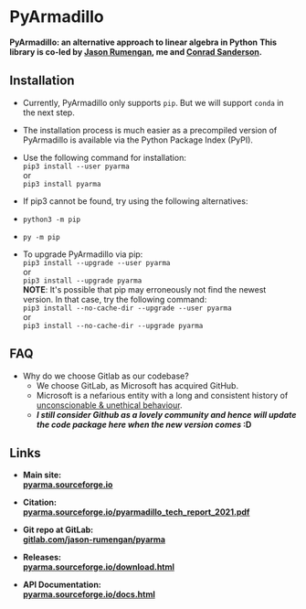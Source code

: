 # PyArmadillo
**PyArmadillo: an alternative approach to linear algebra in Python**
**This library is co-led by [Jason Rumengan](https://www.jasonrumengan.my.id), me and [Conrad Sanderson](https://conradsanderson.id.au).**

## Installation
* Currently, PyArmadillo only supports `pip`. But we will support `conda` in the next step.
* The installation process is much easier as a precompiled version of PyArmadillo is available via the Python Package Index (PyPI).
* Use the following command for installation:  
`pip3 install --user pyarma`  
 or  
`pip3 install pyarma`  
* If pip3 cannot be found, try using the following alternatives:

 * `python3 -m pip`
 * `py -m pip`
* To upgrade PyArmadillo via pip:  
`pip3 install --upgrade --user pyarma`  
or  
`pip3 install --upgrade pyarma`  
**NOTE**: It's possible that pip may erroneously not find the newest version. In that case, try the following command:  
`pip3 install --no-cache-dir --upgrade --user pyarma`  
or  
`pip3 install --no-cache-dir --upgrade pyarma`  

## FAQ
* Why do we choose Gitlab as our codebase?
  * We choose GitLab, as Microsoft has acquired GitHub.
  * Microsoft is a nefarious entity with a long and consistent history of [unconscionable & unethical behaviour](https://jacquesmattheij.com/what-is-wrong-with-microsoft-buying-github).
  * **_I still consider Github as a lovely community and hence will update the code package here when the new version comes_ :D**

## Links
* **Main site:**  
[**pyarma.sourceforge.io**](https://pyarma.sourceforge.io)  

* **Citation:**  
[**pyarma.sourceforge.io/pyarmadillo_tech_report_2021.pdf**](https://pyarma.sourceforge.io/pyarmadillo_tech_report_2021.pdf) 

* **Git repo at GitLab:**  
[**gitlab.com/jason-rumengan/pyarma**](https://gitlab.com/jason-rumengan/pyarma)  

* **Releases:**  
[**pyarma.sourceforge.io/download.html**](https://pyarma.sourceforge.io/download.html)

* **API Documentation:**  
[**pyarma.sourceforge.io/docs.html**](https://pyarma.sourceforge.io/docs.html)
